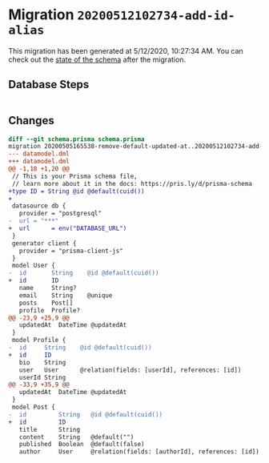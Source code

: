 # Migration `20200512102734-add-id-alias`

This migration has been generated at 5/12/2020, 10:27:34 AM.
You can check out the [state of the schema](./schema.prisma) after the migration.

## Database Steps

```sql

```

## Changes

```diff
diff --git schema.prisma schema.prisma
migration 20200505165538-remove-default-updated-at..20200512102734-add-id-alias
--- datamodel.dml
+++ datamodel.dml
@@ -1,18 +1,20 @@
 // This is your Prisma schema file,
 // learn more about it in the docs: https://pris.ly/d/prisma-schema
+type ID = String @id @default(cuid())
+
 datasource db {
   provider = "postgresql"
-  url = "***"
+  url      = env("DATABASE_URL")
 }
 generator client {
   provider = "prisma-client-js"
 }
 model User {
-  id       String    @id @default(cuid())
+  id       ID
   name     String?
   email    String    @unique
   posts    Post[]
   profile  Profile?
@@ -23,9 +25,9 @@
   updatedAt  DateTime @updatedAt
 }
 model Profile {
-  id     String    @id @default(cuid())
+  id     ID
   bio    String
   user   User      @relation(fields: [userId], references: [id])
   userId String
@@ -33,9 +35,9 @@
   updatedAt  DateTime @updatedAt
 }
 model Post {
-  id         String   @id @default(cuid())
+  id         ID
   title      String
   content    String   @default("")
   published  Boolean  @default(false)
   author     User     @relation(fields: [authorId], references: [id])
```


